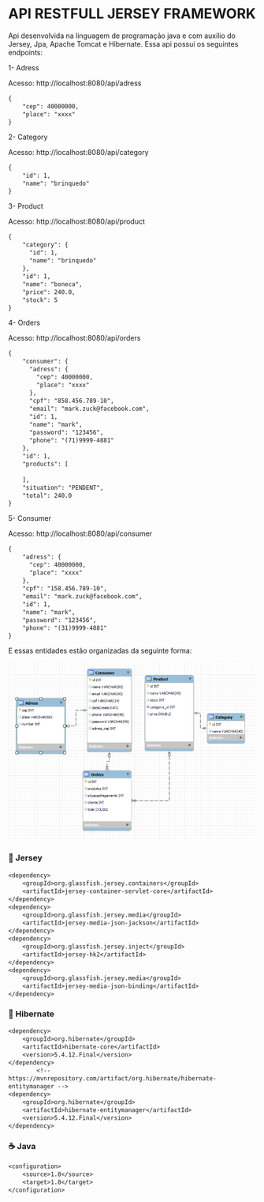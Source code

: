 # API RESTFULL JERSEY FRAMEWORK

Api desenvolvida na linguagem de programação java e com auxílio do Jersey, Jpa, Apache Tomcat e Hibernate. Essa api possui os seguintes endpoints:

1- Adress

Acesso: http://localhost:8080/api/adress
```
{
    "cep": 40000000,
    "place": "xxxx"
}
```
2- Category

Acesso: http://localhost:8080/api/category
```
{
    "id": 1,
    "name": "brinquedo"
}
```

3- Product

Acesso: http://localhost:8080/api/product
```
{
    "category": {
      "id": 1,
      "name": "brinquedo"
    },
    "id": 1,
    "name": "boneca",
    "price": 240.0,
    "stock": 5
}
```

4- Orders

Acesso: http://localhost:8080/api/orders

```
{
    "consumer": {
      "adress": {
        "cep": 40000000,
        "place": "xxxx"
      },
      "cpf": "858.456.789-10",
      "email": "mark.zuck@facebook.com",
      "id": 1,
      "name": "mark",
      "password": "123456",
      "phone": "(71)9999-4881"
    },
    "id": 1,
    "products": [
      
    ],
    "situation": "PENDENT",
    "total": 240.0
}
```
5- Consumer

Acesso: http://localhost:8080/api/consumer
```
{
    "adress": {
      "cep": 40000000,
      "place": "xxxx"
    },
    "cpf": "158.456.789-10",
    "email": "mark.zuck@facebook.com",
    "id": 1,
    "name": "mark",
    "password": "123456",
    "phone": "(31)9999-4881"
}
```
E essas entidades estão organizadas da seguinte forma:

![Database](database.png)

### 📝 Jersey
```
<dependency>
    <groupId>org.glassfish.jersey.containers</groupId>
	<artifactId>jersey-container-servlet-core</artifactId>
</dependency>
<dependency>
    <groupId>org.glassfish.jersey.media</groupId>
	<artifactId>jersey-media-json-jackson</artifactId>
</dependency>
<dependency>
	<groupId>org.glassfish.jersey.inject</groupId>
	<artifactId>jersey-hk2</artifactId>
</dependency>
<dependency>
    <groupId>org.glassfish.jersey.media</groupId>
	<artifactId>jersey-media-json-binding</artifactId>
</dependency>
```
### 📝 Hibernate

```
<dependency>
	<groupId>org.hibernate</groupId>
	<artifactId>hibernate-core</artifactId>
	<version>5.4.12.Final</version>
</dependency>
		<!-- https://mvnrepository.com/artifact/org.hibernate/hibernate-entitymanager -->
<dependency>
	<groupId>org.hibernate</groupId>
	<artifactId>hibernate-entitymanager</artifactId>
	<version>5.4.12.Final</version>
</dependency>
```

### ☕ Java

```
<configuration>
	<source>1.8</source>
	<target>1.8</target>
</configuration>
```